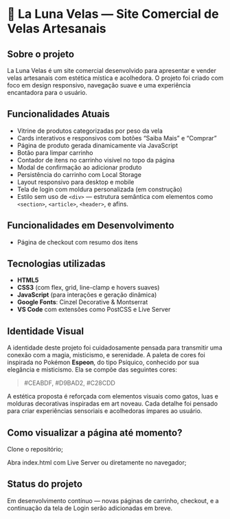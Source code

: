 # 🌙 La Luna Velas — Site Comercial de Velas Artesanais

## Sobre o projeto

La Luna Velas é um site comercial desenvolvido para apresentar e vender velas artesanais com estética mística e acolhedora. O projeto foi criado com foco em design responsivo, navegação suave e uma experiência encantadora para o usuário.

## Funcionalidades Atuais

- Vitrine de produtos categorizadas por peso da vela
- Cards interativos e responsivos com botões “Saiba Mais” e “Comprar”
- Página de produto gerada dinamicamente via JavaScript
- Botão para limpar carrinho
- Contador de itens no carrinho visível no topo da página
- Modal de confirmação ao adicionar produto
- Persistência do carrinho com Local Storage
- Layout responsivo para desktop e mobile
- Tela de login com moldura personalizada (em construção)
- Estilo sem uso de `<div>` — estrutura semântica com elementos como `<section>`, `<article>`, `<header>`, e afins.

## Funcionalidades em Desenvolvimento

- Página de checkout com resumo dos itens



## Tecnologias utilizadas

- **HTML5**
- **CSS3** (com flex, grid, line-clamp e hovers suaves)
- **JavaScript** (para interações e geração dinâmica)
- **Google Fonts**: Cinzel Decorative & Montserrat
- **VS Code** com extensões como PostCSS e Live Server

## Identidade Visual
A identidade deste projeto foi cuidadosamente pensada para transmitir uma conexão com a magia, misticismo, e serenidade. A paleta de cores foi inspirada no Pokémon **Espeon**, do tipo Psíquico, conhecido por sua elegância e misticismo. Ela se compõe das seguintes cores:

> #CEABDF, #D9BAD2, #C28CDD

A estética proposta é reforçada com elementos visuais como gatos, luas e molduras decorativas inspiradas em art noveau. Cada detalhe foi pensado para criar experiências sensoriais e acolhedoras ímpares ao usuário.

## Como visualizar a página até momento?
Clone o repositório;

Abra index.html com Live Server ou diretamente no navegador;


## Status do projeto
Em desenvolvimento contínuo — novas páginas de carrinho, checkout, e a continuação da tela de Login serão adicionadas em breve.
